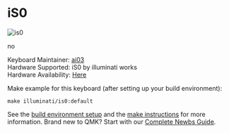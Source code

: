 # iS0

![is0](https://i.imgur.com/ObiNJ2O.jpg)

no  

Keyboard Maintainer: [ai03](https://github.com/ai03-2725)  
Hardware Supported: iS0 by illuminati works  
Hardware Availability: [Here](https://illuminati.works/is0/)

Make example for this keyboard (after setting up your build environment):

    make illuminati/is0:default

See the [build environment setup](https://docs.qmk.fm/#/getting_started_build_tools) and the [make instructions](https://docs.qmk.fm/#/getting_started_make_guide) for more information. Brand new to QMK? Start with our [Complete Newbs Guide](https://docs.qmk.fm/#/newbs).
